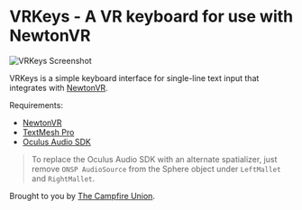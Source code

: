 # VRKeys - A VR keyboard for use with NewtonVR

![VRKeys Screenshot](https://github.com/campfireunion/VRKeys/blob/master/Textures/vrkeys-screenshot.png?raw=true)

VRKeys is a simple keyboard interface for single-line text input that integrates with [NewtonVR](https://github.com/TomorrowTodayLabs/NewtonVR).

Requirements:

* [NewtonVR](https://github.com/TomorrowTodayLabs/NewtonVR)
* [TextMesh Pro](https://www.assetstore.unity3d.com/en/#!/content/84126)
* [Oculus Audio SDK](https://developer.oculus.com/downloads/package/oculus-audio-sdk-plugins/)

> To replace the Oculus Audio SDK with an alternate spatializer, just remove `ONSP AudioSource` from the Sphere object under `LeftMallet` and `RightMallet`.

Brought to you by [The Campfire Union](https://www.campfireunion.com/).
